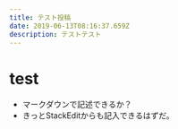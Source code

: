 ```yaml
---
title: テスト投稿
date: 2019-06-13T08:16:37.659Z
description: テストテスト
---
```

# test

- マークダウンで記述できるか？
- きっとStackEditからも記入できるはずだ。
<!--stackedit_data:
eyJoaXN0b3J5IjpbLTExNTEyMjg4MThdfQ==
-->